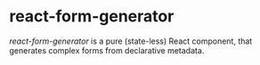 # react-form-generator

*react-form-generator* is a pure (state-less) React component, that generates complex forms from declarative metadata.

